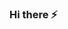 ### Hi there ⚡

<!--
**hybergamboa05/hybergamboa05** is a ✨ _special_ ✨ repository because its `README.md` (this file) appears on your GitHub profile.

Here are some ideas to get you started:

- 🔭 I’m currently working on *school work*
- 🌱 I’m currently learning *how to code* 
- 👯 I’m looking to collaborate on *futures album*
- 🤔 I’m looking for help with *my coding assigments*
- 💬 Ask me about *anything*
- 📫 How to reach me: *4012568931*
- 😄 Pronouns: *he/him*
- ⚡ Fun fact: *I speak 4 languages*
-->
